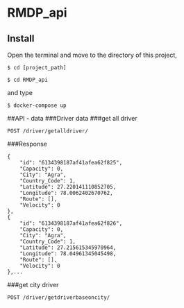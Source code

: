 # RMDP_api
## Install
Open the terminal and move to the directory of this project,

    $ cd [project_path]

    $ cd RMDP_api 

and type

    $ docker-compose up

##API - data
###Driver data 
###get all driver

    POST /driver/getalldriver/ 

###Response

    {
        "id": "6134398187af41afea62f825",
        "Capacity": 0,
        "City": "Agra",
        "Country_Code": 1,
        "Latitude": 27.220141110852705,
        "Longitude": 78.0062402670762,
        "Route": [],
        "Velocity": 0
    },
    {
        "id": "6134398187af41afea62f826",
        "Capacity": 0,
        "City": "Agra",
        "Country_Code": 1,
        "Latitude": 27.215615345970964,
        "Longitude": 78.04961345045498,
        "Route": [],
        "Velocity": 0
    },...

###get city driver

    POST /driver/getdriverbaseoncity/



